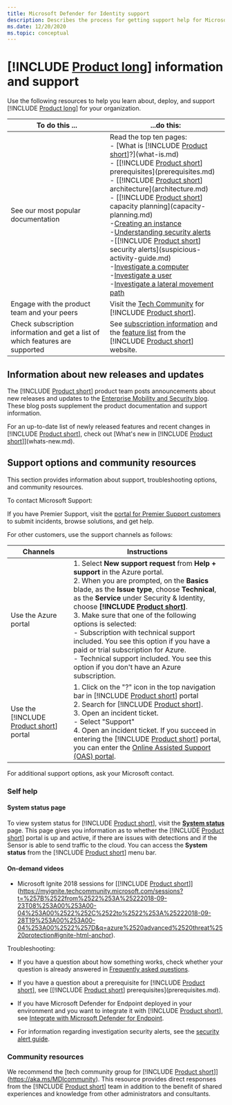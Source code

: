 ```yaml
---
title: Microsoft Defender for Identity support
description: Describes the process for getting support help for Microsoft Defender for Identity.
ms.date: 12/20/2020
ms.topic: conceptual
---
```


# [!INCLUDE [Product long](includes/product-long.md)] information and support

Use the following resources to help you learn about, deploy, and support [!INCLUDE [Product long](includes/product-long.md)] for your organization.

|To do this ...|...do this:|
|----|----|
|See our most popular documentation|Read the top ten pages:<br>- [What is [!INCLUDE [Product short](includes/product-short.md)]?](what-is.md)<br>- [[!INCLUDE [Product short](includes/product-short.md)] prerequisites](prerequisites.md)<br>- [[!INCLUDE [Product short](includes/product-short.md)] architecture](architecture.md)<br>- [[!INCLUDE [Product short](includes/product-short.md)] capacity planning](capacity-planning.md)<br>-[Creating an instance](install-step1.md)<br>-[Understanding security alerts](understanding-security-alerts.md)<br>-[[!INCLUDE [Product short](includes/product-short.md)] security alerts](suspicious-activity-guide.md)<br>-[Investigate a computer](investigate-a-computer.md)<br>-[Investigate a user](investigate-a-user.md)<br>-[Investigate a lateral movement path](investigate-lateral-movement-path.md)
|Engage with the product team and your peers|Visit the [Tech Community](https://techcommunity.microsoft.com/t5/Azure-Advanced-Threat-Protection/bd-p/AzureAdvancedThreatProtection) for [!INCLUDE [Product short](includes/product-short.md)].|
|Check subscription information and get a list of which features are supported|See [subscription information](https://www.microsoft.com/cloud-platform/azure-information-protection-pricing) and the [feature list](https://www.microsoft.com/cloud-platform/azure-information-protection-features) from the [!INCLUDE [Product short](includes/product-short.md)] website.|

## Information about new releases and updates

The [!INCLUDE [Product short](includes/product-short.md)] product team posts announcements about new releases and updates to the [Enterprise Mobility and Security blog](https://cloudblogs.microsoft.com/enterprisemobility/author/microsoft-advanced-threat-analytics-team/). These blog posts supplement the product documentation and support information.

For an up-to-date list of newly released features and recent changes in [!INCLUDE [Product short](includes/product-short.md)], check out [What's new in [!INCLUDE [Product short](includes/product-short.md)]](whats-new.md).

## Support options and community resources

This section provides information about support, troubleshooting options, and community resources.

To contact Microsoft Support:

If you have Premier Support, visit the [portal for Premier Support customers](https://premier.microsoft.com/) to submit incidents, browse solutions, and get help.

For other customers, use the support channels as follows:

| Channels|Instructions|
|------|-----|
|Use the Azure portal|1. Select **New support request** from **Help + support** in the Azure portal.<br>2. When you are prompted, on the **Basics** blade, as the **Issue type**, choose **Technical**, as the **Service** under Security & Identity, choose **[!INCLUDE [Product short](includes/product-short.md)]**.<br>3. Make sure that one of the following options is selected:<br>- Subscription with technical support included. You see this option if you have a paid or trial subscription for Azure.<br>- Technical support included. You see this option if you don't have an Azure subscription.|
|Use the [!INCLUDE [Product short](includes/product-short.md)] portal| 1. Click on the "?" icon in the top navigation bar in [!INCLUDE [Product short](includes/product-short.md)] portal<br>2. Search for [!INCLUDE [Product short](includes/product-short.md)].<br>3. Open an incident ticket.<br>- Select "Support"<br>4. Open an incident ticket. If you succeed in entering the [!INCLUDE [Product short](includes/product-short.md)] portal, you can enter the [Online Assisted Support (OAS) portal](https://support.microsoft.com/assistedsupportproducts). |

For additional support options, ask your Microsoft contact.

### Self help

#### System status page

To view system status for [!INCLUDE [Product short](includes/product-short.md)], visit the [**System status**](https://health.atp.azure.com/) page. This page gives you information as to whether the [!INCLUDE [Product short](includes/product-short.md)] portal is up and active, if there are issues with detections and if the Sensor is able to send traffic to the cloud. You can access the **System status** from the [!INCLUDE [Product short](includes/product-short.md)] menu bar.

#### On-demand videos

- Microsoft Ignite 2018 sessions for [[!INCLUDE [Product short](includes/product-short.md)]](https://myignite.techcommunity.microsoft.com/sessions?t=%257B%2522from%2522%253A%25222018-09-23T08%253A00%253A00-04%253A00%2522%252C%2522to%2522%253A%25222018-09-28T19%253A00%253A00-04%253A00%2522%257D&q=azure%2520advanced%2520threat%2520protection#ignite-html-anchor).

Troubleshooting:

- If you have a question about how something works, check whether your question is already answered in [Frequently asked questions](technical-faq.md).

- If you have a question about a prerequisite for [!INCLUDE [Product short](includes/product-short.md)], see [[!INCLUDE [Product short](includes/product-short.md)] prerequisites](prerequisites.md).

- If you have Microsoft Defender for Endpoint deployed in your environment and you want to integrate it with [!INCLUDE [Product short](includes/product-short.md)], see [Integrate with Microsoft Defender for Endpoint](integrate-mde.md).

- For information regarding investigation security alerts, see the [security alert guide](suspicious-activity-guide.md).

### Community resources

We recommend the [tech community group for [!INCLUDE [Product short](includes/product-short.md)]](https://aka.ms/MDIcommunity). This resource provides direct responses from the [!INCLUDE [Product short](includes/product-short.md)] team in addition to the benefit of shared experiences and knowledge from other administrators and consultants.
